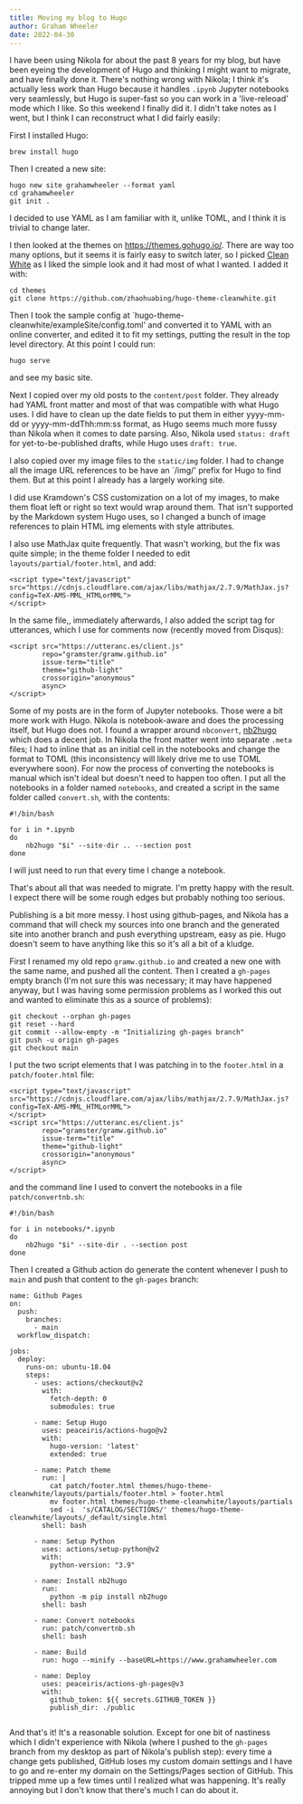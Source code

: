 ```yaml
---
title: Moving my blog to Hugo
author: Graham Wheeler
date: 2022-04-30
---
```


I have been using Nikola for about the past 8 years for my blog, but have been
eyeing the development of Hugo and thinking I might want to migrate, and have
finally done it. There's nothing wrong with Nikola; I think it's actually less
work than Hugo because it handles `.ipynb` Jupyter notebooks very seamlessly,
but Hugo is super-fast so you can work in a 'live-releoad' mode which I like.
So this weekend I finally did it. I didn't take notes as I went, but I think
I can reconstruct what I did fairly easily:

First I installed Hugo:

```
brew install hugo
```

Then I created a new site:

```
hugo new site grahamwheeler --format yaml
cd grahamwheeler
git init .
```

I decided to use YAML as I am familiar with it, unlike TOML, and I think it is
trivial to change later. 

I then looked at the themes on https://themes.gohugo.io/. There are way too
many options, but it seems it is fairly easy to switch later, so I picked 
[Clean White](https://themes.gohugo.io/themes/hugo-theme-cleanwhite/) as
I liked the simple look and it had most of what I wanted. I added it with:


```
cd themes
git clone https://github.com/zhaohuabing/hugo-theme-cleanwhite.git
```

Then I took the sample config at `hugo-theme-cleanwhite/exampleSite/config.toml' and converted it to YAML with an online converter, and edited it to fit my 
settings, putting the result in the top level directory. At this point I could 
run:

```
hugo serve
```

and see my basic site.

Next I copied over my old posts to the `content/post` folder. They already had
YAML front matter and most of that was compatible with what Hugo uses. I did 
have to clean up the date fields to put them in either yyyy-mm-dd or
yyyy-mm-ddThh:mm:ss format, as Hugo seems much more fussy than Nikola when
it comes to date parsing. Also, Nikola used `status: draft` for yet-to-be-published
drafts, while Hugo uses `draft: true`.

I also copied over my image files to the `static/img` folder. I had to change 
all the image URL references to be have an `/img/' prefix for Hugo to find them.
But at this point I already has a largely working site.

I did use Kramdown's CSS customization on a lot of my images, to make them float
left or right so text would wrap around them.
That isn't supported by the Markdown system Hugo uses, so I 
changed a bunch of image references to plain HTML img elements with style 
attributes.

I also use MathJax quite frequently. That wasn't working, but the fix was quite
simple; in the theme folder I needed to edit `layouts/partial/footer.html`, 
and add:

```
<script type="text/javascript" src="https://cdnjs.cloudflare.com/ajax/libs/mathjax/2.7.9/MathJax.js?config=TeX-AMS-MML_HTMLorMML">
</script>
```

In the same file,, immediately afterwards, I also added the script tag for
utterances, which I use for comments now (recently moved from Disqus):

```
<script src="https://utteranc.es/client.js"
        repo="gramster/gramw.github.io"
        issue-term="title"
        theme="github-light"
        crossorigin="anonymous"
        async>
</script>
```

Some of my posts are in the form of Jupyter notebooks. Those were a bit more
work with Hugo. Nikola is notebook-aware and does the processing itself, but
Hugo does not. I found a wrapper around `nbconvert`, [nb2hugo](https://github.com/vlunot/nb2hugo/) which does a decent job. In Nikola the front matter went into
separate `.meta` files; I had to inline that as an initial cell in the notebooks
and change the format to TOML (this inconsistency will likely drive me to use
TOML everywhere soon). For now the process of converting the notebooks is manual
which isn't ideal but doesn't need to happen too often. I put all the notebooks 
in a folder named `notebooks`, and created a script in the same folder called
`convert.sh`, with the contents:

```
#!/bin/bash

for i in *.ipynb
do
    nb2hugo "$i" --site-dir .. --section post
done
```

I will just need to run that every time I change a notebook.

That's about all that was needed to migrate. I'm pretty happy with the result.
I expect there will be some rough edges but probably nothing too serious. 

Publishing is a bit more messy. I host using github-pages, and Nikola has a 
command that will check my sources into one branch and the generated site into 
another branch and push everything upstream, easy as pie. Hugo doesn't seem 
to have anything like this so it's all a bit of a kludge.

First I renamed my old repo `gramw.github.io` and created a new one with the 
same name, and pushed all the content. Then I created a `gh-pages` empty 
branch (I'm not sure this was necessary; it may have happened anyway, but I
was having some permission problems as I worked this out and wanted to eliminate
this as a source of problems):

```
git checkout --orphan gh-pages
git reset --hard
git commit --allow-empty -m "Initializing gh-pages branch"
git push -u origin gh-pages
git checkout main
```

I put the two script elements that I was patching in to the `footer.html` in a `patch/footer.html` file:

```
<script type="text/javascript" src="https://cdnjs.cloudflare.com/ajax/libs/mathjax/2.7.9/MathJax.js?config=TeX-AMS-MML_HTMLorMML">
</script>
<script src="https://utteranc.es/client.js"
        repo="gramster/gramw.github.io"
        issue-term="title"
        theme="github-light"
        crossorigin="anonymous"
        async>
</script>
```

and the command line I used to convert the notebooks in a file `patch/convertnb.sh`:

```
#!/bin/bash

for i in notebooks/*.ipynb
do
    nb2hugo "$i" --site-dir . --section post
done
```

Then I created a Github action do generate the content whenever I push to `main` and push that content to the `gh-pages` branch:

```
name: Github Pages
on:
  push:
    branches:
      - main
  workflow_dispatch:

jobs:
  deploy:
    runs-on: ubuntu-18.04
    steps:
      - uses: actions/checkout@v2
        with:
          fetch-depth: 0
          submodules: true

      - name: Setup Hugo
        uses: peaceiris/actions-hugo@v2
        with:
          hugo-version: 'latest'
          extended: true

      - name: Patch theme
        run: |
          cat patch/footer.html themes/hugo-theme-cleanwhite/layouts/partials/footer.html > footer.html
          mv footer.html themes/hugo-theme-cleanwhite/layouts/partials
          sed -i  's/CATALOG/SECTIONS/' themes/hugo-theme-cleanwhite/layouts/_default/single.html
        shell: bash

      - name: Setup Python
        uses: actions/setup-python@v2
        with:
          python-version: "3.9"

      - name: Install nb2hugo
        run:
          python -m pip install nb2hugo
        shell: bash

      - name: Convert notebooks
        run: patch/convertnb.sh
        shell: bash

      - name: Build
        run: hugo --minify --baseURL=https://www.grahamwheeler.com

      - name: Deploy
        uses: peaceiris/actions-gh-pages@v3
        with:
          github_token: ${{ secrets.GITHUB_TOKEN }}
          publish_dir: ./public


```

And that's it! It's a reasonable solution. Except for one bit of nastiness which I didn't experience
with Nikola (where I pushed to the `gh-pages` branch from my desktop as part of Nikola's publish step):
every time a change gets published, GitHub loses my custom domain settings and I have to go and re-enter
my domain on the Settings/Pages section of GitHub. This tripped mme up a few times until I realized 
what was happening. It's really annoying but I don't know that there's much I can do about it.



